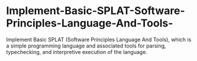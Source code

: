 # Implement-Basic-SPLAT-Software-Principles-Language-And-Tools-
Implement Basic SPLAT (Software Principles Language And Tools), which is a simple programming language and associated tools for parsing, typechecking, and interpretive execution of the language.
